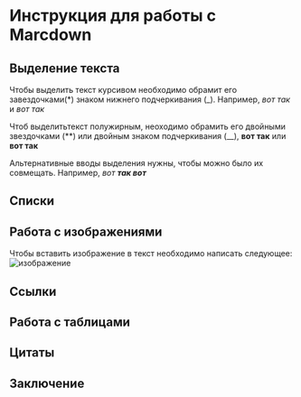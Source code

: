 # Инструкция для работы с Marcdown

## Выделение текста

Чтобы выделить текст курсивом необходимо обрамит его завездочками(*) знаком нижнего подчеркивания (_). Например, *вот так* и _вот так_

Чтоб выделитьтекст полужирным, неоходимо обрамить его двойными звездочками (**) или двойным знаком подчеркивания (__), **вот так** или __вот так__

Альтернативные вводы выделения нужны, чтобы можно было их совмещать. Например, _вот **так вот**_
## Списки

## Работа с изображениями

Чтобы вставить изображение в текст необходимо написать следующее:
![изображение](картинка.png)
## Ссылки

## Работа с таблицами

## Цитаты

## Заключение
